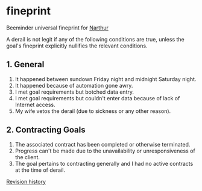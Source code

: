 # fineprint
Beeminder universal fineprint for [Narthur](https://www.beeminder.com/narthur)

A derail is not legit if any of the following conditions are true, unless the goal's fineprint explicitly nullifies the relevant conditions.

## 1. General

1. It happened between sundown Friday night and midnight Saturday night.
2. It happened because of automation gone awry.
3. I met goal requirements but botched data entry.
4. I met goal requirements but couldn't enter data because of lack of Internet access.
5. My wife vetos the derail (due to sickness or any other reason).

## 2. Contracting Goals

1. The associated contract has been completed or otherwise terminated.
2. Progress can't be made due to the unavailability or unresponsiveness of the client.
3. The goal pertains to contracting generally and I had no active contracts at the time of derail.

[Revision history](https://github.com/narthur/fineprint/commits/master)
